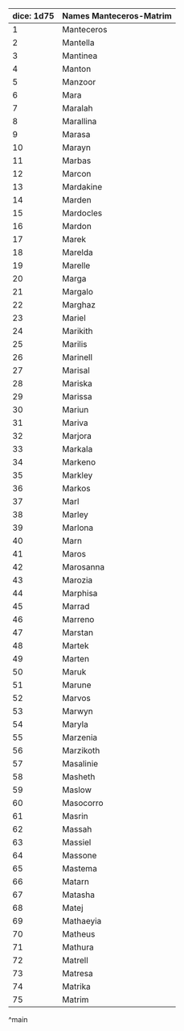 | dice: 1d75 | Names Manteceros-Matrim|
| ---- | ---- |
|1|Manteceros|
|2|Mantella|
|3|Mantinea|
|4|Manton|
|5|Manzoor|
|6|Mara|
|7|Maralah|
|8|Marallina|
|9|Marasa|
|10|Marayn|
|11|Marbas|
|12|Marcon|
|13|Mardakine|
|14|Marden|
|15|Mardocles|
|16|Mardon|
|17|Marek|
|18|Marelda|
|19|Marelle|
|20|Marga|
|21|Margalo|
|22|Marghaz|
|23|Mariel|
|24|Marikith|
|25|Marilis|
|26|Marinell|
|27|Marisal|
|28|Mariska|
|29|Marissa|
|30|Mariun|
|31|Mariva|
|32|Marjora|
|33|Markala|
|34|Markeno|
|35|Markley|
|36|Markos|
|37|Marl|
|38|Marley|
|39|Marlona|
|40|Marn|
|41|Maros|
|42|Marosanna|
|43|Marozia|
|44|Marphisa|
|45|Marrad|
|46|Marreno|
|47|Marstan|
|48|Martek|
|49|Marten|
|50|Maruk|
|51|Marune|
|52|Marvos|
|53|Marwyn|
|54|Maryla|
|55|Marzenia|
|56|Marzikoth|
|57|Masalinie|
|58|Masheth|
|59|Maslow|
|60|Masocorro|
|61|Masrin|
|62|Massah|
|63|Massiel|
|64|Massone|
|65|Mastema|
|66|Matarn|
|67|Matasha|
|68|Matej|
|69|Mathaeyia|
|70|Matheus|
|71|Mathura|
|72|Matrell|
|73|Matresa|
|74|Matrika|
|75|Matrim|
^main
